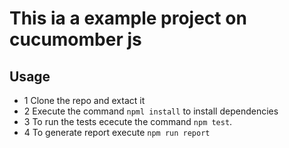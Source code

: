 # This ia a example project on cucumomber js

## Usage
* 1 Clone the repo and extact it
* 2 Execute the command `npml install` to install       dependencies
* 3 To run the tests ececute the command `npm test`.
* 4 To generate report execute `npm run report`






